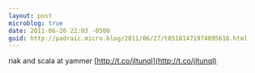 ```yaml
---
layout: post
microblog: true
date: 2011-06-26 22:03 -0500
guid: http://padraic.micro.blog/2011/06/27/t85181471974895616.html
---
```

riak and scala at yammer [http://t.co/jItunql](http://t.co/jItunql)
